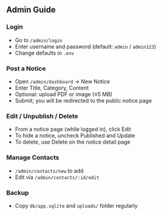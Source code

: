 ## Admin Guide

### Login
- Go to `/admin/login`
- Enter username and password (default: `admin` / `admin123`)
- Change defaults in `.env`

### Post a Notice
- Open `/admin/dashboard` → New Notice
- Enter Title, Category, Content
- Optional: upload PDF or image (≤5 MB)
- Submit; you will be redirected to the public notice page

### Edit / Unpublish / Delete
- From a notice page (while logged in), click Edit
- To hide a notice, uncheck Published and Update
- To delete, use Delete on the notice detail page

### Manage Contacts
- `/admin/contacts/new` to add
- Edit via `/admin/contacts/:id/edit`

### Backup
- Copy `db/app.sqlite` and `uploads/` folder regularly


